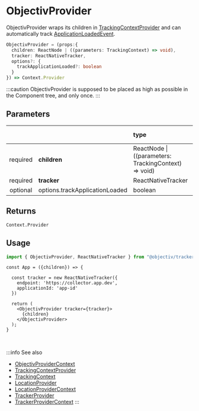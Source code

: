 # ObjectivProvider

ObjectivProvider wraps its children in [TrackingContextProvider](/tracking/react-native/api-reference/common/providers/TrackingContextProvider.md) and can automatically track [ApplicationLoadedEvent](/taxonomy/reference/events/ApplicationLoadedEvent.md).

```ts
ObjectivProvider = (props:{
  children: ReactNode | ((parameters: TrackingContext) => void),
  tracker: ReactNativeTracker, 
  options?: {
    trackApplicationLoaded?: boolean
  }
}) => Context.Provider
```

:::caution
ObjectivProvider is supposed to be placed as high as possible in the Component tree, and only once.
:::

## Parameters
|          |                                 | type                                                     | default value |
|:--------:|:--------------------------------|:---------------------------------------------------------|:--------------|
| required | **children**                    | ReactNode &vert; ((parameters: TrackingContext) => void) |               |
| required | **tracker**                     | ReactNativeTracker                                             |               |
| optional | options.trackApplicationLoaded  | boolean                                                  | `true`        |

## Returns
`Context.Provider`

## Usage
```ts
import { ObjectivProvider, ReactNativeTracker } from "@objectiv/tracker-react-native";
```

```tsx
const App = ({children}) => {

  const tracker = new ReactNativeTracker({
    endpoint: 'https://collector.app.dev',
    applicationId: 'app-id'
  })

  return (
    <ObjectivProvider tracker={tracker}>
      {children}
    </ObjectivProvider>
  );
}
```

<br />

:::info See also
- [ObjectivProviderContext](/tracking/react-native/api-reference/common/providers/ObjectivProviderContext.md)
- [TrackingContextProvider](/tracking/react-native/api-reference/common/providers/TrackingContextProvider.md)
- [TrackingContext](/tracking/react-native/api-reference/common/providers/TrackingContext.md)
- [LocationProvider](/tracking/react-native/api-reference/common/providers/LocationProvider.md)
- [LocationProviderContext](/tracking/react-native/api-reference/common/providers/LocationProviderContext.md)
- [TrackerProvider](/tracking/react-native/api-reference/common/providers/TrackerProvider.md)
- [TrackerProviderContext](/tracking/react-native/api-reference/common/providers/TrackerProviderContext.md)
:::
